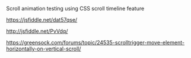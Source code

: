 Scroll animation testing using CSS scroll timeline feature


https://jsfiddle.net/dat57qse/

http://jsfiddle.net/PvVdq/  

https://greensock.com/forums/topic/24535-scrolltrigger-move-element-horizontally-on-vertical-scroll/